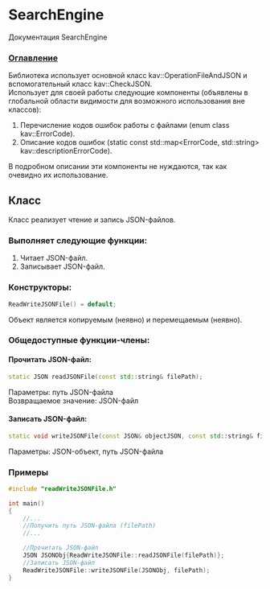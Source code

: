 
# SearchEngine
Документация SearchEngine

### [Оглавление](../index.md)
Библиотека использует основной класс kav::OperationFileAndJSON и вспомогательный класс kav::CheckJSON.\
Использует для своей работы следующие компоненты (объявлены в глобальной области видимости для возможного использования вне классов):
1. Перечисление кодов ошибок работы с файлами (enum class kav::ErrorCode).
2. Описание кодов ошибок (static const std::map<ErrorCode, std::string> kav::descriptionErrorCode).

В подробном описании эти компоненты не нуждаются, так как очевидно их использование.

## Класс 
Класс реализует чтение и запись JSON-файлов.
### Выполняет следующие функции:
1. Читает JSON-файл.
2. Записывает JSON-файл.
### Конструкторы:
```cpp
ReadWriteJSONFile() = default;
```
Объект является копируемым (неявно) и перемещаемым (неявно).
### Общедоступные функции-члены:
#### Прочитать JSON-файл:
```cpp
static JSON readJSONFile(const std::string& filePath);
```
Параметры: путь JSON-файла\
Возвращаемое значение: JSON-файл
#### Записать JSON-файл:
```cpp
static void writeJSONFile(const JSON& objectJSON, const std::string& filePath);
```
Параметры: JSON-объект, путь JSON-файла
### Примеры
```cpp
#include "readWriteJSONFile.h"

int main()
{
    //...
    //Получить путь JSON-файла (filePath)
    //...

    //Прочитать JSON-файл
    JSON JSONObj{ReadWriteJSONFile::readJSONFile(filePath)};
    //Записать JSON-файл
    ReadWriteJSONFile::writeJSONFile(JSONObj, filePath);
}
```
